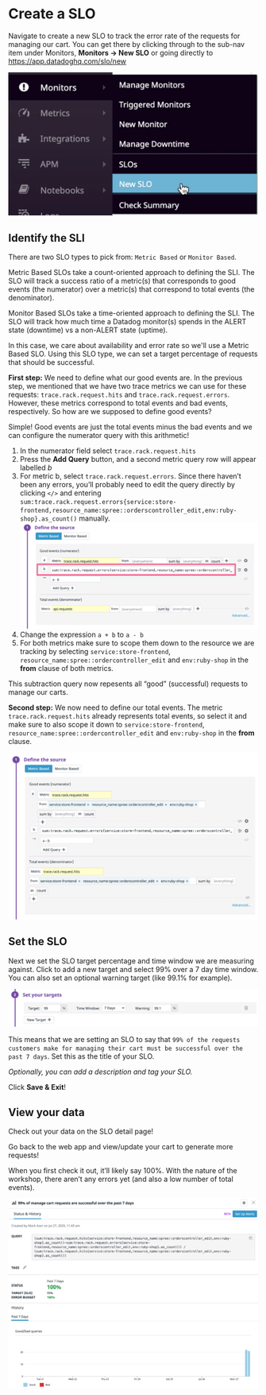 # Create a SLO

Navigate to create a new SLO to track the error rate of the requests for managing our cart. You can get there by clicking through to the sub-nav item under Monitors, **Monitors -> New SLO** or going directly to https://app.datadoghq.com/slo/new

![SLO navigation](assets/slo-nav.png)

## Identify the SLI 

There are two SLO types to pick from: `Metric Based` or `Monitor Based`.

Metric Based SLOs take a count-oriented approach to defining the SLI. The SLO will track a success ratio of a metric(s) that corresponds to good events (the numerator) over a metric(s) that correspond to total events (the denominator).

Monitor Based SLOs take a time-oriented approach to defining the SLI. The SLO will track how much time a Datadog monitor(s) spends in the ALERT state (downtime) vs a non-ALERT state (uptime).

In this case, we care about availability and error rate so we'll use a Metric Based SLO. Using this SLO type, we can set a target percentage of requests that should be successful. 

**First step:** We need to define what our good events are. In the previous step, we mentioned that we have two trace metrics we can use for these requests: `trace.rack.request.hits` and `trace.rack.request.errors`. However, these metrics correspond to total events and bad events, respectively. So how are we supposed to define good events?

Simple! Good events are just the total events minus the bad events and we can configure the numerator query with this arithmetic!

1. In the numerator field select `trace.rack.request.hits` 
2. Press the **Add Query** button, and a second metric query row will appear labelled *b*
3. For metric b, select `trace.rack.request.errors`. Since there haven’t been any errors, you’ll probably need to edit the query directly by clicking `</>` and entering `sum:trace.rack.request.errors{service:store-frontend,resource_name:spree::orderscontroller_edit,env:ruby-shop}.as_count()` manually. 
![Error Metric Query](assets/error-metric.png)
4. Change the expression `a + b` to `a - b`
5. For both metrics make sure to scope them down to the resource we are tracking by selecting `service:store-frontend`, `resource_name:spree::ordercontroller_edit` and `env:ruby-shop` in the **from** clause of both metrics. 

This subtraction query now repesents all “good” (successful) requests to manage our carts.

**Second step:** We now need to define our total events. The metric `trace.rack.request.hits` already represents total events, so select it and make sure to also scope it down to `service:store-frontend`, `resource_name:spree::ordercontroller_edit` and `env:ruby-shop` in the **from** clause.

![SLI Edit](assets/sli-edit.png)

## Set the SLO 

Next we set the SLO target percentage and time window we are measuring against. Click to add a new target and select 99% over a 7 day time window. You can also set an optional warning target (like 99.1% for example).

![Time Window](assets/time-window.png)

This means that we are setting an SLO to say that `99% of the requests customers make for managing their cart must be successful over the past 7 days`. Set this as the title of your SLO.

*Optionally, you can add a description and tag your SLO.* 

Click **Save & Exit**! 

## View your data

Check out your data on the SLO detail page! 

Go back to the web app and view/update your cart to generate more requests!

When you first check it out, it’ll likely say 100%. With the nature of the workshop, there aren’t any errors yet (and also a low number of total events).

![SLO Details](assets/slo-details.png)
